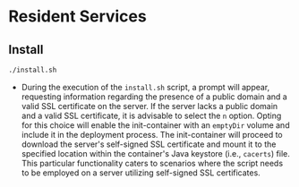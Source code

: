 # Resident Services

## Install
```sh
./install.sh
```
* During the execution of the `install.sh` script, a prompt will appear, requesting information regarding the presence of a public domain and a valid SSL certificate on the server.
  If the server lacks a public domain and a valid SSL certificate, it is advisable to select the `n` option. Opting for this choice will enable the init-container with an `emptyDir` volume and include it in the deployment process.
  The init-container will proceed to download the server's self-signed SSL certificate and mount it to the specified location within the container's Java keystore (i.e., `cacerts`) file.
  This particular functionality caters to scenarios where the script needs to be employed on a server utilizing self-signed SSL certificates.

